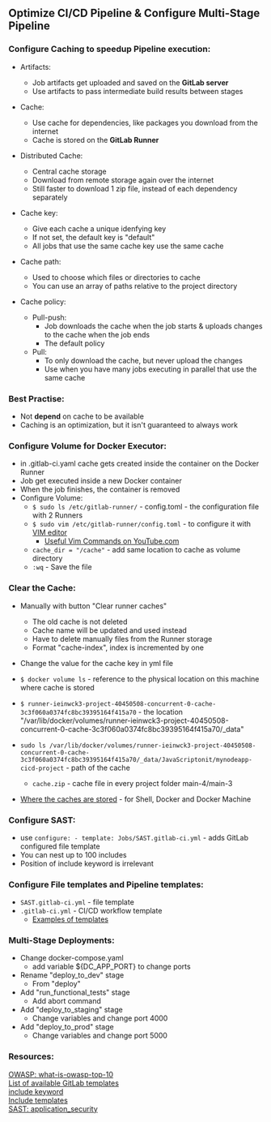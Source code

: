 ## Optimize CI/CD Pipeline & Configure Multi-Stage Pipeline

### Configure Caching to speedup Pipeline execution:
* Artifacts:
  * Job artifacts get uploaded and saved on the **GitLab server**
  * Use artifacts to pass intermediate build results between stages
* Cache:
  * Use cache for dependencies, like packages you download from the internet
  * Cache is stored on the **GitLab Runner**
* Distributed Cache:
  * Central cache storage
  * Download from remote storage again over the internet
  * Still faster to download 1 zip file, instead of each dependency separately


* Cache key:
  * Give each cache a unique idenfying key
  * If not set, the default key is "default"
  * All jobs that use the same cache key use the same cache
* Cache path:
  * Used to choose which files or directories to cache
  * You can use an array of paths relative to the project directory
* Cache policy:
  * Pull-push:
    * Job downloads the cache when the job starts & uploads changes to the cache when the job ends
    * The default policy
  * Pull:
    * To only download the cache, but never upload the changes
    * Use when you have many jobs executing in parallel that use the same cache

### Best Practise:
* Not **depend** on cache to be available
* Caching is an optimization, but it isn't guaranteed to always work

### Configure Volume for Docker Executor:
* in .gitlab-ci.yaml cache gets created inside the container on the Docker Runner
* Job get executed inside a new Docker container
* When the job finishes, the container is removed
* Configure Volume:
  * `$ sudo ls /etc/gitlab-runner/` - config.toml - the configuration file with 2 Runners
  * `$ sudo vim /etc/gitlab-runner/config.toml` - to configure it with [VIM editor](https://sites.google.com/site/voipnotes/l/vim-editor-commands-1)
    * [Useful Vim Commands on YouTube.com](https://www.youtube.com/watch?v=yfxRHSSGgSg)
  * `cache_dir = "/cache"` - add same location to cache as volume directory
  * `:wq` - Save the file

### Clear the Cache:
* Manually with button "Clear runner caches"
  * The old cache is not deleted
  * Cache name will be updated and used instead
  * Have to delete manually files from the Runner storage
  * Format "cache-index", index is incremented by one
* Change the value for the cache key in yml file

* `$ docker volume ls` - reference to the physical location on this machine where cache is stored
* `$ runner-ieinwck3-project-40450508-concurrent-0-cache-3c3f060a0374fc8bc39395164f415a70` - the location "/var/lib/docker/volumes/runner-ieinwck3-project-40450508-concurrent-0-cache-3c3f060a0374fc8bc39395164f415a70/_data"
* `sudo ls /var/lib/docker/volumes/runner-ieinwck3-project-40450508-concurrent-0-cache-3c3f060a0374fc8bc39395164f415a70/_data/JavaScriptonit/mynodeapp-cicd-project` - path of the cache
  * `cache.zip` - cache file in every project folder main-4/main-3
* [Where the caches are stored](https://docs.gitlab.com/ee/ci/caching/) - for Shell, Docker and Docker Machine

### Configure SAST:
* use `configure: - template: Jobs/SAST.gitlab-ci.yml` - adds GitLab configured file template
* You can nest up to 100 includes
* Position of include keyword is irrelevant

### Configure File templates and Pipeline templates:
* `SAST.gitlab-ci.yml` - file template
* `.gitlab-ci.yml` - CI/CD workflow template
  * [Examples of templates](https://gitlab.com/JavaScriptonit/multi-k8s/-/pipelines)

### Multi-Stage Deployments:
* Change docker-compose.yaml
  * add variable ${DC_APP_PORT} to change ports
* Rename "deploy_to_dev" stage
  * From "deploy"
* Add "run_functional_tests" stage
  * Add abort command
* Add "deploy_to_staging" stage
  * Change variables and change port 4000
* Add "deploy_to_prod" stage
  * Change variables and change port 5000




### Resources:
[OWASP: what-is-owasp-top-10](https://www.synopsys.com/glossary/what-is-owasp-top-10.html)\
[List of available GitLab templates](https://gitlab.com/gitlab-org/gitlab/-/tree/master/lib/gitlab/ci/templates)\
[include keyword](https://docs.gitlab.com/ee/ci/yaml/index.html#include)\
[Include templates](https://docs.gitlab.com/ee/ci/yaml/index.html#includetemplate)\
[SAST: application_security](https://docs.gitlab.com/ee/user/application_security/sast)